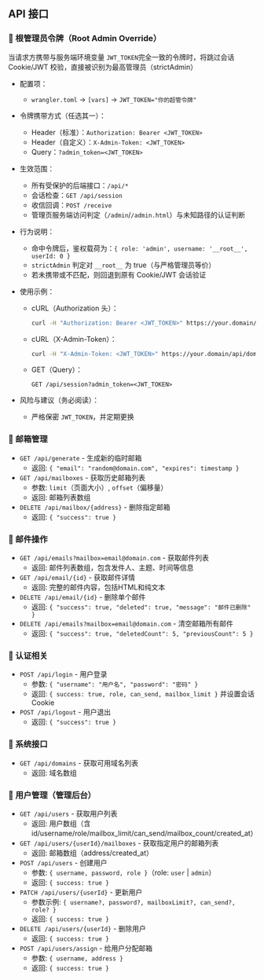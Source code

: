 ## API 接口

### 🔐 根管理员令牌（Root Admin Override）

当请求方携带与服务端环境变量 `JWT_TOKEN`完全一致的令牌时，将跳过会话 Cookie/JWT 校验，直接被识别为最高管理员（strictAdmin）

- 配置项：
  - `wrangler.toml` → `[vars]` → `JWT_TOKEN="你的超管令牌"`
- 令牌携带方式（任选其一）：
  - Header（标准）：`Authorization: Bearer <JWT_TOKEN>`
  - Header（自定义）：`X-Admin-Token: <JWT_TOKEN>`
  - Query：`?admin_token=<JWT_TOKEN>`

- 生效范围：
  - 所有受保护的后端接口：`/api/*`
  - 会话检查：`GET /api/session`
  - 收信回调：`POST /receive`
  - 管理页服务端访问判定（`/admin`/`/admin.html`）与未知路径的认证判断

- 行为说明：
  - 命中令牌后，鉴权载荷为：`{ role: 'admin', username: '__root__', userId: 0 }`
  - `strictAdmin` 判定对 `__root__` 为 true（与严格管理员等价）
  - 若未携带或不匹配，则回退到原有 Cookie/JWT 会话验证

- 使用示例：
  - cURL（Authorization 头）：
    ```bash
    curl -H "Authorization: Bearer <JWT_TOKEN>" https://your.domain/api/mailboxes
    ```
  - cURL（X-Admin-Token）：
    ```bash
    curl -H "X-Admin-Token: <JWT_TOKEN>" https://your.domain/api/domains
    ```
  - GET（Query）：
    ```
    GET /api/session?admin_token=<JWT_TOKEN>
    ```

- 风险与建议（务必阅读）：
  - 严格保密 `JWT_TOKEN`，并定期更换

### 🎲 邮箱管理
- `GET /api/generate` - 生成新的临时邮箱
  - 返回: `{ "email": "random@domain.com", "expires": timestamp }`
- `GET /api/mailboxes` - 获取历史邮箱列表
  - 参数: `limit`（页面大小）, `offset`（偏移量）
  - 返回: 邮箱列表数组
- `DELETE /api/mailbox/{address}` - 删除指定邮箱
  - 返回: `{ "success": true }`

### 📧 邮件操作
- `GET /api/emails?mailbox=email@domain.com` - 获取邮件列表
  - 返回: 邮件列表数组，包含发件人、主题、时间等信息
- `GET /api/email/{id}` - 获取邮件详情
  - 返回: 完整的邮件内容，包括HTML和纯文本
- `DELETE /api/email/{id}` - 删除单个邮件
  - 返回: `{ "success": true, "deleted": true, "message": "邮件已删除" }`
- `DELETE /api/emails?mailbox=email@domain.com` - 清空邮箱所有邮件
  - 返回: `{ "success": true, "deletedCount": 5, "previousCount": 5 }`

### 🔐 认证相关
- `POST /api/login` - 用户登录
  - 参数: `{ "username": "用户名", "password": "密码" }`
  - 返回: `{ success: true, role, can_send, mailbox_limit }` 并设置会话 Cookie
- `POST /api/logout` - 用户退出
  - 返回: `{ "success": true }`

### 🔧 系统接口
- `GET /api/domains` - 获取可用域名列表
  - 返回: 域名数组

### 👤 用户管理（管理后台）
- `GET /api/users` - 获取用户列表
  - 返回: 用户数组（含 id/username/role/mailbox_limit/can_send/mailbox_count/created_at）
- `GET /api/users/{userId}/mailboxes` - 获取指定用户的邮箱列表
  - 返回: 邮箱数组（address/created_at）
- `POST /api/users` - 创建用户
  - 参数: `{ username, password, role }`（role: `user` | `admin`）
  - 返回: `{ success: true }`
- `PATCH /api/users/{userId}` - 更新用户
  - 参数示例: `{ username?, password?, mailboxLimit?, can_send?, role? }`
  - 返回: `{ success: true }`
- `DELETE /api/users/{userId}` - 删除用户
  - 返回: `{ success: true }`
- `POST /api/users/assign` - 给用户分配邮箱
  - 参数: `{ username, address }`
  - 返回: `{ success: true }`